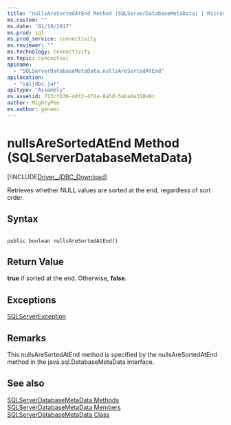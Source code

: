 ```yaml
---
title: "nullsAreSortedAtEnd Method (SQLServerDatabaseMetaData) | Microsoft Docs"
ms.custom: ""
ms.date: "01/19/2017"
ms.prod: sql
ms.prod_service: connectivity
ms.reviewer: ""
ms.technology: connectivity
ms.topic: conceptual
apiname: 
  - "SQLServerDatabaseMetaData.nullsAreSortedAtEnd"
apilocation: 
  - "sqljdbc.jar"
apitype: "Assembly"
ms.assetid: 713cf636-40f2-474a-8a5d-5aba4a310a9c
author: MightyPen
ms.author: genemi
---
```

# nullsAreSortedAtEnd Method (SQLServerDatabaseMetaData)
[!INCLUDE[Driver_JDBC_Download](../../../includes/driver_jdbc_download.md)]

  Retrieves whether NULL values are sorted at the end, regardless of sort order.  
  
## Syntax  
  
```  
  
public boolean nullsAreSortedAtEnd()  
```  
  
## Return Value  
 **true** if sorted at the end. Otherwise, **false**.  
  
## Exceptions  
 [SQLServerException](../../../connect/jdbc/reference/sqlserverexception-class.md)  
  
## Remarks  
 This nullsAreSortedAtEnd method is specified by the nullsAreSortedAtEnd method in the java.sql.DatabaseMetaData interface.  
  
## See also  
 [SQLServerDatabaseMetaData Methods](../../../connect/jdbc/reference/sqlserverdatabasemetadata-methods.md)   
 [SQLServerDatabaseMetaData Members](../../../connect/jdbc/reference/sqlserverdatabasemetadata-members.md)   
 [SQLServerDatabaseMetaData Class](../../../connect/jdbc/reference/sqlserverdatabasemetadata-class.md)  
  
  
